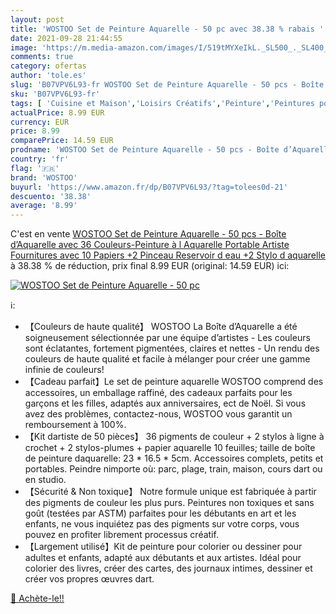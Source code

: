```yaml
---
layout: post
title: 'WOSTOO Set de Peinture Aquarelle - 50 pc avec 38.38 % rabais '
date: 2021-09-28 21:44:55
image: 'https://m.media-amazon.com/images/I/519tMYXeIkL._SL500_._SL400_.jpg'
comments: true
category: ofertas
author: 'tole.es'
slug: 'B07VPV6L93-fr WOSTOO Set de Peinture Aquarelle - 50 pcs - Boîte...'
sku: 'B07VPV6L93-fr'
tags: [ 'Cuisine et Maison','Loisirs Créatifs','Peinture','Peintures pour artiste','wostoo', ]
actualPrice: 8.99 EUR
currency: EUR
price: 8.99
comparePrice: 14.59 EUR
prodname: 'WOSTOO Set de Peinture Aquarelle - 50 pcs - Boîte d’Aquarelle avec 36 Couleurs-Peinture à l Aquarelle Portable Artiste Fournitures avec 10 Papiers +2 Pinceau Reservoir d eau +2 Stylo d aquarelle'
country: 'fr'
flag: '🇫🇷'
brand: 'WOSTOO'
buyurl: 'https://www.amazon.fr/dp/B07VPV6L93/?tag=tolees0d-21'
descuento: '38.38'
average: '8.99'
---
```


C'est en vente [WOSTOO Set de Peinture Aquarelle - 50 pcs - Boîte d’Aquarelle avec 36 Couleurs-Peinture à l Aquarelle Portable Artiste Fournitures avec 10 Papiers +2 Pinceau Reservoir d eau +2 Stylo d aquarelle](https://www.amazon.fr/dp/B07VPV6L93/?tag=tolees0d-21)  à  38.38 % de réduction, prix final  8.99 EUR (original: 14.59 EUR) ici:

[![WOSTOO Set de Peinture Aquarelle - 50 pc](https://m.media-amazon.com/images/I/519tMYXeIkL._SL500_._SL400_.jpg)](https://www.amazon.fr/dp/B07VPV6L93/?tag=tolees0d-21)

ℹ️:

- 【Couleurs de haute qualité】 WOSTOO La Boîte d’Aquarelle a été soigneusement sélectionnée par une équipe d’artistes - Les couleurs sont éclatantes, fortement pigmentées, claires et nettes - Un rendu des couleurs de haute qualité et facile à mélanger pour créer une gamme infinie de couleurs!
- 【Cadeau parfait】Le set de peinture aquarelle WOSTOO comprend des accessoires, un emballage raffiné, des cadeaux parfaits pour les garçons et les filles, adaptés aux anniversaires, ect de Noël. Si vous avez des problèmes, contactez-nous, WOSTOO vous garantit un remboursement à 100%.
- 【Kit dartiste de 50 pièces】 36 pigments de couleur + 2 stylos à ligne à crochet + 2 stylos-plumes + papier aquarelle 10 feuilles; taille de boîte de peinture daquarelle: 23 * 16.5 * 5cm. Accessoires complets, petits et portables. Peindre nimporte où: parc, plage, train, maison, cours dart ou en studio.
- 【Sécurité & Non toxique】 Notre formule unique est fabriquée à partir des pigments de couleur les plus purs. Peintures non toxiques et sans goût (testées par ASTM) parfaites pour les débutants en art et les enfants, ne vous inquiétez pas des pigments sur votre corps, vous pouvez en profiter librement processus créatif.
- 【Largement utilisé】Kit de peinture pour colorier ou dessiner pour adultes et enfants, adapté aux débutants et aux artistes. Idéal pour colorier des livres, créer des cartes, des journaux intimes, dessiner et créer vos propres œuvres dart.

[🛒 Achète-le!!](https://www.amazon.fr/dp/B07VPV6L93/?tag=tolees0d-21)
